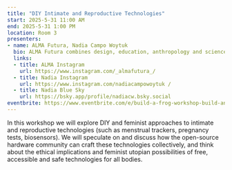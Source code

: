 ```yaml
---
title: "DIY Intimate and Reproductive Technologies"
start: 2025-5-31 11:00 AM
end: 2025-5-31 1:00 PM
location: Room 3
presenters:
- name: ALMA Futura, Nadia Campo Woytuk
  bio: ALMA Futura combines design, education, anthropology and science to co-create tools for a radical cultural change in female intimate health, care and prevention. Nadia is a PhD researcher based in Stockholm, Sweden, working with feminist perspectives of intimate technologies. 
  links:
  - title: ALMA Instagram
    url: https://www.instagram.com/_almafutura_/
  - title: Nadia Instagram
    url: https://www.instagram.com/nadiacampowoytuk /
  - title: Nadia Blue Sky
    url: https://bsky.app/profile/nadiacw.bsky.social
eventbrite: https://www.eventbrite.com/e/build-a-frog-workshop-build-an-open-source-climate-sensor-tickets-1247699204909?aff=oddtdtcreator
---
```


In this workshop we will explore DIY and feminist approaches to intimate and reproductive technologies (such as menstrual trackers, pregnancy tests, biosensors). We will speculate on and discuss how the open-source hardware community can craft these technologies collectively, and think about the ethical implications and feminist utopian possibilities of free, accessible and safe technologies for all bodies.
